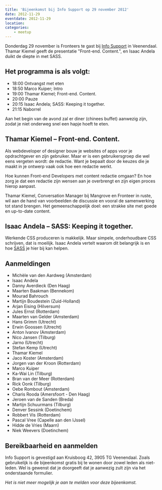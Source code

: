```yaml
---
title: 'Bijeenkomst bij Info Support op 29 november 2012'
date: 2012-11-29
eventdate: 2012-11-29
location:
categories:
    - meetup
---
```


Donderdag 29 november is Fronteers te gast bij [Info Support](http://www.infosupport.com/) in Veenendaal. Thamar Kiemel geeft de presentatie "Front-end. Content.", en Isaac Andela duikt de diepte in met SASS.

## Het programma is als volgt:

-   18:00 Ontvangst met eten
-   18:50 Marco Kuiper; Intro
-   19:00 Thamar Kiemel; Front-end. Content.
-   20:00 Pauze
-   20:15 Isaac Andela; SASS: Keeping it together.
-   21:15 Naborrel

Aan het begin van de avond zal er diner (chinees buffet) aanwezig zijn, zodat je niet onderweg snel een hapje hoeft te eten.

## Thamar Kiemel – Front-end. Content.

Als webdeveloper of designer bouw je websites of apps voor je opdrachtgever en zijn gebruiker. Maar er is een gebruikersgroep die wel eens vergeten wordt: de redactie. Want je bepaalt door de keuzes die je maakt in je ontwerp vaak ook hoe een redactie werkt.

Hoe kunnen Front-end Developers met content redactie omgaan? En hoe zorg je dat een redactie zijn wensen aan je overbrengt en zijn eigen proces hierop aanpast.

Thamar Kiemel, Conversation Manager bij Mangrove en Fronteer in ruste, wil aan de hand van voorbeelden de discussie en vooral de samenwerking tot stand brengen. Het gemeenschappelijk doel: een strakke site met goede en up-to-date content.

## Isaac Andela – SASS: Keeping it together.

Werkende CSS produceren is makkelijk. Maar simpele, onderhoudbare CSS schrijven, dat is moeilijk. Isaac Andela vertelt waarom dit belangrijk is en hoe [SASS](http://sass-lang.com) je hier bij kan helpen.

## Aanmeldingen

-   Michèle van den Aardweg (Amsterdam)
-   Isaac Andela
-   Danny Averdieck (Den Haag)
-   Maarten Baakman (Bennekom)
-   Mourad Bahrouch
-   Martijn Boudestein (Zuid-Holland)
-   Arjan Eising (Hilversum)
-   Jules Ernst (Rotterdam)
-   Maarten van Gelder (Amsterdam)
-   Hans Grimm (Utrecht)
-   Erwin Goossen (Utrecht)
-   Anton Ivanov (Amsterdam)
-   Nico Jansen (Tilburg)
-   Jarno (Utrecht)
-   Stefan Kemp (Utrecht)
-   Thamar Kiemel
-   Jaco Koster (Amsterdam)
-   Jorgen van der Kroon (Rotterdam)
-   Marco Kuiper
-   Ka-Wai Lin (Tilburg)
-   Bran van der Meer (Rotterdam)
-   Rick Oonk (Tilburg)
-   Oebe Rombout (Amsterdam)
-   Charis Rooda (Amersfoort - Den Haag)
-   Jeroen van de Sanden (Breda)
-   Martijn Schuurmans (Tilburg)
-   Denver Sessink (Doetinchem)
-   Robbert Vis (Rotterdam)
-   Pascal Vree (Capelle aan den IJssel)
-   Hidde de Vries (Maarn)
-   Niek Weevers (Doetinchem)

## Bereikbaarheid en aanmelden

Info Support is gevestigd aan Kruisboog 42, 3905 TG Veenendaal. Zoals gebruikelijk is de bijeenkomst gratis bij te wonen door zowel leden als niet-leden. Wel is gewenst dat je doorgeeft dat je aanwezig zult zijn via het onderstaande formulier.

_Het is niet meer mogelijk je aan te melden voor deze bijeenkomst._
